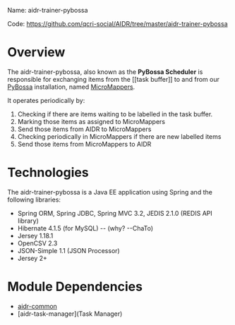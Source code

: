 Name: aidr-trainer-pybossa

Code: https://github.com/qcri-social/AIDR/tree/master/aidr-trainer-pybossa

# Overview

The aidr-trainer-pybossa, also known as the **PyBossa Scheduler** is responsible for exchanging items from the [[task buffer]] to and from our [PyBossa](http://pybossa.com/) installation, named [MicroMappers](http://clickers.micromappers.org/).

It operates periodically by:

1. Checking if there are items waiting to be labelled in the task buffer.
1. Marking those items as assigned to MicroMappers
1. Send those items from AIDR to MicroMappers
1. Checking periodically in MicroMappers if there are new labelled items
1. Send those items from MicroMappers to AIDR

# Technologies

The aidr-trainer-pybossa is a Java EE application using Spring and the following libraries:

* Spring ORM, Spring JDBC, Spring MVC 3.2, JEDIS 2.1.0 (REDIS API library)
* Hibernate 4.1.5 (for MySQL) -- (why? --ChaTo)
* Jersey 1.18.1
* OpenCSV 2.3
* JSON-Simple 1.1 (JSON Processor)
* Jersey 2+

# Module Dependencies

* [aidr-common](Common)
* [aidr-task-manager](Task Manager)